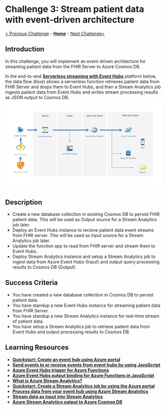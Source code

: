 # Challenge 3: Stream patient data with event-driven architecture

[< Previous Challenge](./Challenge02.md) - **[Home](../readme.md)** - [Next Challenge>](./Challenge04.md)

## Introduction

In this challenge, you will implement an event-driven architecture for streaming patient data from the FHIR Server to Azure Cosmos DB.

In the end-to-end **[Serverless streaming with Event Hubs](https://azure.microsoft.com/en-us/services/event-hubs/#features)** platform below, the data flow (blue) shows a serverless function retrieves patient data from FHIR Server and drops them to Event Hubs, and then a Stream Analytics job ingests patient data from Event Hubs and writes stream processing results as JSON output to Cosmos DB.
![Serverless streaming with Event Hubs](../images/fhir-serverless-streaming.jpg)


## Description

- Create a new database collection in existing Cosmos DB to persist FHIR patient data.  This will be used as Output source for a Stream Analytics job later.
- Deploy an Event Hubs instance to receive patient data event streams from FHIR server.  This will be used as Input source for a Stream Analytics job later.
- Update the function app to read from FHIR server and stream them to Event Hubs.
- Deploy Stream Analytics instance and setup a Stream Analytics job to ingest data from Azure Event Hubs (Input) and output query processing results to Cosmos DB (Output).

## Success Criteria
- You have created a new database collection in Cosmos DB to persist patient data.
- You have standup a new Event Hubs instance for streaming patient data from FHIR Server.
- You have standup a new Stream Analytics instance for real-time stream of patient data.
- You have setup a Stream Analytics job to retrieve patient data from Event Hubs and output processing results to Cosmos DB.

## Learning Resources

- **[Quickstart: Create an event hub using Azure portal](https://docs.microsoft.com/en-us/azure/event-hubs/event-hubs-create)**
- **[Send events to or receive events from event hubs by using JavaScript](https://docs.microsoft.com/en-us/azure/event-hubs/event-hubs-node-get-started-send)**
- **[Azure Event Hubs trigger for Azure Functions](https://docs.microsoft.com/en-us/azure/azure-functions/functions-bindings-event-hubs-trigger?tabs=javascript)**
- **[Azure Event Hubs output binding for Azure Functions in JavaScript](https://docs.microsoft.com/en-us/azure/azure-functions/functions-bindings-event-hubs-output?tabs=javascript)**
- **[What is Azure Stream Analytics?](https://docs.microsoft.com/en-us/azure/stream-analytics/stream-analytics-introduction)**
- **[Quickstart: Create a Stream Analytics job by using the Azure portal](https://docs.microsoft.com/en-us/azure/stream-analytics/stream-analytics-quick-create-portal)**
- **[Process data from your event hub using Azure Stream Analytics](https://docs.microsoft.com/en-us/azure/event-hubs/process-data-azure-stream-analytics)**
- **[Stream data as input into Stream Analytics](https://docs.microsoft.com/en-us/azure/stream-analytics/stream-analytics-define-inputs)**
- **[Azure Stream Analytics output to Azure Cosmos DB](https://docs.microsoft.com/en-us/azure/stream-analytics/stream-analytics-documentdb-output)**

